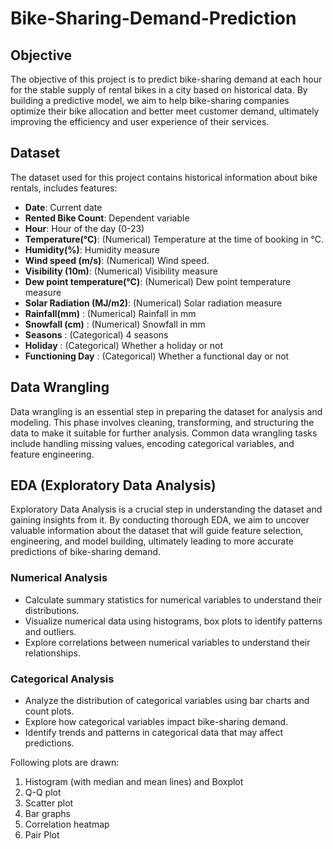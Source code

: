 # Bike-Sharing-Demand-Prediction
## Objective
The objective of this project is to predict bike-sharing demand at each hour for the stable supply of rental bikes in a city based on historical data. By building a predictive model, we aim to help bike-sharing companies optimize their bike allocation and better meet customer demand, ultimately improving the efficiency and user experience of their services.

## Dataset
The dataset used for this project contains historical information about bike rentals, includes features:
- **Date**: Current date
- **Rented Bike Count**: Dependent variable
- **Hour**: Hour of the day (0-23)
- **Temperature(°C)**: (Numerical) Temperature at the time of booking in °C.
- **Humidity(%)**: Humidity measure
- **Wind speed (m/s)**: (Numerical) Wind speed.
- **Visibility (10m)**: (Numerical) Visibility measure
- **Dew point temperature(°C)**: (Numerical) Dew point temperature measure
- **Solar Radiation (MJ/m2)**: (Numerical) Solar radiation measure
- **Rainfall(mm)** : (Numerical) Rainfall in mm
- **Snowfall (cm)** : (Numerical) Snowfall in mm
- **Seasons** : (Categorical) 4 seasons
- **Holiday** : (Categorical) Whether a holiday or not
- **Functioning Day** : (Categorical) Whether a functional day or not

## Data Wrangling
Data wrangling is an essential step in preparing the dataset for analysis and modeling. This phase involves cleaning, transforming, and structuring the data to make it suitable for further analysis. Common data wrangling tasks include handling missing values, encoding categorical variables, and feature engineering.

## EDA (Exploratory Data Analysis)
Exploratory Data Analysis is a crucial step in understanding the dataset and gaining insights from it. By conducting thorough EDA, we aim to uncover valuable information about the dataset that will guide feature selection, engineering, and model building, ultimately leading to more accurate predictions of bike-sharing demand.

### Numerical Analysis
- Calculate summary statistics for numerical variables to understand their distributions.
- Visualize numerical data using histograms, box plots to identify patterns and outliers.
- Explore correlations between numerical variables to understand their relationships.
### Categorical Analysis
- Analyze the distribution of categorical variables using bar charts and count plots.
- Explore how categorical variables impact bike-sharing demand.
- Identify trends and patterns in categorical data that may affect predictions.

Following plots are drawn: 
1. Histogram (with median and mean lines) and Boxplot
2. Q-Q plot
3. Scatter plot 
4. Bar graphs
5. Correlation heatmap
6. Pair Plot
